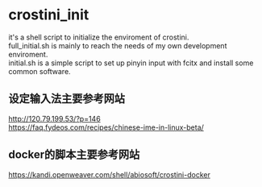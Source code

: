 # crostini_init
it's a shell script to initialize the enviroment of crostini.<br>full_initial.sh is mainly to reach the needs of my own development enviroment.<br>initial.sh is a simple script to set up pinyin input with fcitx and install some common software.

## 设定输入法主要参考网站
http://120.79.199.53/?p=146<br>
https://faq.fydeos.com/recipes/chinese-ime-in-linux-beta/

## docker的脚本主要参考网站
https://kandi.openweaver.com/shell/abiosoft/crostini-docker
